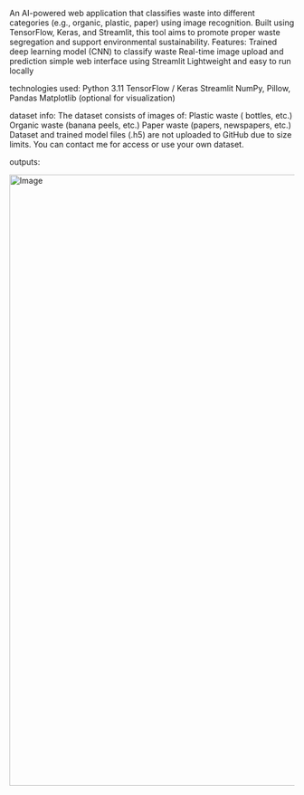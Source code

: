 An AI-powered web application that classifies waste into different categories (e.g., organic, plastic, paper) using image recognition.
Built using TensorFlow, Keras, and Streamlit, this tool aims to promote proper waste segregation and support environmental sustainability.
Features:
Trained deep learning model (CNN) to classify waste
Real-time image upload and prediction
simple web interface using Streamlit
Lightweight and easy to run locally

technologies used:
Python 3.11
TensorFlow / Keras
Streamlit
NumPy, Pillow, Pandas
Matplotlib (optional for visualization)

dataset info:
The dataset consists of images of:
Plastic waste ( bottles, etc.)
Organic waste (banana peels, etc.)
Paper waste (papers, newspapers, etc.)
Dataset and trained model files (.h5) are not uploaded to GitHub due to size limits. You can contact me for access or use your own dataset.

outputs:

<img width="1920" height="1080" alt="Image" src="https://github.com/user-attachments/assets/e3a7143d-268f-4073-b381-37307e6415c1" />
